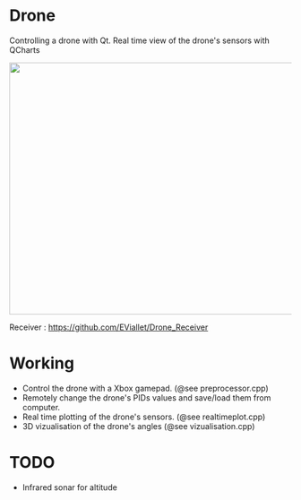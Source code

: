 # Drone
Controlling a drone with Qt. Real time view of the drone's sensors with QCharts

<img src="PlotsCapture.PNG" height="450" width="800">

Receiver : https://github.com/EViallet/Drone_Receiver

# Working
* Control the drone with a Xbox gamepad. (@see preprocessor.cpp)
* Remotely change the drone's PIDs values and save/load them from computer.
* Real time plotting of the drone's sensors. (@see realtimeplot.cpp)
* 3D vizualisation of the drone's angles (@see vizualisation.cpp)

# TODO
* Infrared sonar for altitude
